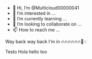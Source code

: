 - 👋 Hi, I’m @Multicloud00000041
- 👀 I’m interested in ...
- 🌱 I’m currently learning ...
- 💞️ I’m looking to collaborate on ...
- 📫 How to reach me ...

<!---
Multicloud00000041/Multicloud00000041 is a ✨ special ✨ repository because its `README.md` (this file) appears on your GitHub profile.
You can click the Preview link to take a look at your changes.
--->
Way back way back I'm in 🔥🔥🔥🔥🔥🔥🥳💡

Testo Hola hello too
